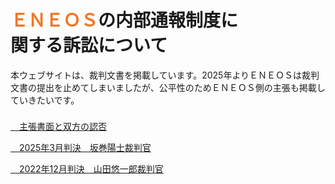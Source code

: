 # <span style="color: #f37726;">ＥＮＥＯＳ</span>の内部通報制度に<br>関する訴訟について


本ウェブサイトは、裁判文書を掲載しています。2025年よりＥＮＥＯＳは裁判文書の提出を止めてしまいましたが、公平性のためＥＮＥＯＳ側の主張も掲載していきたいです。

<p style="margin-top: 1.6em;"><a href="https://minnanosaiban.github.io/hotline/argument/ensos/" class="arrow-link">
  <span class="arrow"><i class="fa-solid fa-angles-right"></i>　</span>主張書面と双方の認否
</a>

<p><a href="https://minnanosaiban.github.io/eneos-saiban/" class="arrow-link">
  <span class="arrow"><i class="fa-solid fa-angles-right"></i>　</span>2025年3月判決　坂巻陽士裁判官
<p></a>

<p><a href="https://minnanosaiban.github.io/eneos-saiban/" class="arrow-link">
  <span class="arrow"><i class="fa-solid fa-angles-right"></i>　</span>2022年12月判決　山田悠一郎裁判官
</a>